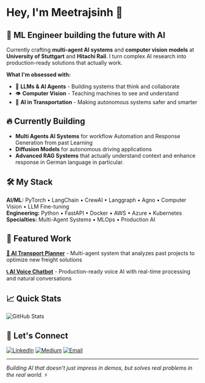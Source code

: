 # Hey, I'm Meetrajsinh 👋

## 🚀 ML Engineer building the future with AI

Currently crafting **multi-agent AI systems** and **computer vision models** at **University of Stuttgart** and **Hitachi Rail**. I turn complex AI research into production-ready solutions that actually work.

**What I'm obsessed with:**
- 🤖 **LLMs & AI Agents** - Building systems that think and collaborate
- 👁️ **Computer Vision** - Teaching machines to see and understand
- 🚆 **AI in Transportation** - Making autonomous systems safer and smarter

## 🔥 Currently Building

- **Multi Agents AI Systems** for workflow Automation and Response Generation from past Learning
- **Diffusion Models** for autonomous driving applications
- **Advanced RAG Systems** that actually understand context and enhance response in German language in particular.

## 🛠️ My Stack

**AI/ML:** PyTorch • LangChain • CrewAI • Langgraph • Agno  • Computer Vision • LLM Fine-tuning  
**Engineering:** Python • FastAPI • Docker • AWS • Azure • Kubernetes   
**Specialties:** Multi-Agent Systems • MLOps • Production AI

## 🚀 Featured Work

**[🚛 AI Transport Planner](https://github.com/meetraj19/AI_Transport_planner)** - Multi-agent system that analyzes past projects to optimize new freight solutions

**[📞 AI Voice Chatbot](https://github.com/meetraj19/Voice_ChatbotMJ)** - Production-ready voice AI with real-time processing and natural conversations

## 📈 Quick Stats

![GitHub Stats](https://github-readme-stats.vercel.app/api?username=meetraj19&show_icons=true&theme=radical&hide_border=true)

## 🤝 Let's Connect

[![LinkedIn](https://img.shields.io/badge/LinkedIn-blue?style=flat-square&logo=linkedin)](https://www.linkedin.com/in/meetrajsinh-jadeja-04601a186/) 
[![Medium](https://img.shields.io/badge/Medium-black?style=flat-square&logo=medium)](https://medium.com/@meetrajj19) 
[![Email](https://img.shields.io/badge/Email-red?style=flat-square&logo=gmail)](mailto:meetrajsinh19.de@gmail.com)

---

*Building AI that doesn't just impress in demos, but solves real problems in the real world.* ⚡
